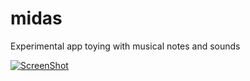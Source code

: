 midas
=====

Experimental app toying with musical notes and sounds

[![ScreenShot](https://raw.github.com/novia713/midas/master/Selecci%C3%B3n_007.png)](https://www.youtube.com/watch?v=4OW-xoev_jQ)
